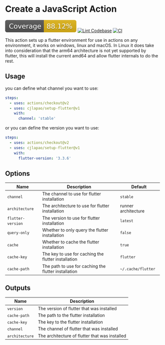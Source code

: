# Create a JavaScript Action

![coverage](https://raw.githubusercontent.com/cjlapao/setup-flutter-action/main/badges/coverage.svg)
[![Lint Codebase](https://github.com/cjlapao/setup-flutter-action/actions/workflows/linter.yml/badge.svg)](https://github.com/cjlapao/setup-flutter-action/actions/workflows/linter.yml)
[![CI](https://github.com/cjlapao/setup-flutter-action/actions/workflows/ci.yml/badge.svg)](https://github.com/cjlapao/setup-flutter-action/actions/workflows/ci.yml)

This action sets up a flutter environment for use in actions on any environment,
it works on windows, linux and macOS. In Linux it does take into consideration
that the arm64 architecture is not yet supported by flutter, this will install
the current amd64 and allow flutter internals to do the rest.

## Usage

you can define what channel you want to use:

```yaml
steps:
  - uses: actions/checkout@v2
  - uses: cjlapao/setup-flutter@v1
    with:
      channel: 'stable'
```

or you can define the version you want to use:

```yaml
steps:
  - uses: actions/checkout@v2
  - uses: cjlapao/setup-flutter@v1
    with:
      flutter-version: '3.3.6'
```

## Options

| Name              | Description                                          | Default             |
| ----------------- | ---------------------------------------------------- | ------------------- |
| `channel`         | The channel to use for flutter installation          | `stable`            |
| `architecture`    | The architecture to use for flutter installation     | runner architecture |
| `flutter-version` | The version to use for flutter installation          | `latest`            |
| `query-only`      | Whether to only query the flutter installation       | `false`             |
| `cache`           | Whether to cache the flutter installation            | `true`              |
| `cache-key`       | The key to use for caching the flutter installation  | `flutter`           |
| `cache-path`      | The path to use for caching the flutter installation | `~/.cache/flutter`  |

## Outputs

| Name           | Description                                    |
| -------------- | ---------------------------------------------- |
| `version`      | The version of flutter that was installed      |
| `cache-path`   | The path to the flutter installation           |
| `cache-key`    | The key to the flutter installation            |
| `channel`      | The channel of flutter that was installed      |
| `architecture` | The architecture of flutter that was installed |
